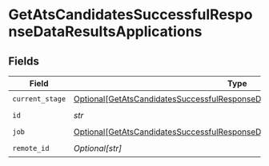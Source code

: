 # GetAtsCandidatesSuccessfulResponseDataResultsApplications


## Fields

| Field                                                                                                                                                                           | Type                                                                                                                                                                            | Required                                                                                                                                                                        | Description                                                                                                                                                                     |
| ------------------------------------------------------------------------------------------------------------------------------------------------------------------------------- | ------------------------------------------------------------------------------------------------------------------------------------------------------------------------------- | ------------------------------------------------------------------------------------------------------------------------------------------------------------------------------- | ------------------------------------------------------------------------------------------------------------------------------------------------------------------------------- |
| `current_stage`                                                                                                                                                                 | [Optional[GetAtsCandidatesSuccessfulResponseDataResultsApplicationsCurrentStage]](../../models/shared/getatscandidatessuccessfulresponsedataresultsapplicationscurrentstage.md) | :heavy_check_mark:                                                                                                                                                              | N/A                                                                                                                                                                             |
| `id`                                                                                                                                                                            | *str*                                                                                                                                                                           | :heavy_check_mark:                                                                                                                                                              | N/A                                                                                                                                                                             |
| `job`                                                                                                                                                                           | [Optional[GetAtsCandidatesSuccessfulResponseDataResultsApplicationsJob]](../../models/shared/getatscandidatessuccessfulresponsedataresultsapplicationsjob.md)                   | :heavy_check_mark:                                                                                                                                                              | N/A                                                                                                                                                                             |
| `remote_id`                                                                                                                                                                     | *Optional[str]*                                                                                                                                                                 | :heavy_check_mark:                                                                                                                                                              | N/A                                                                                                                                                                             |